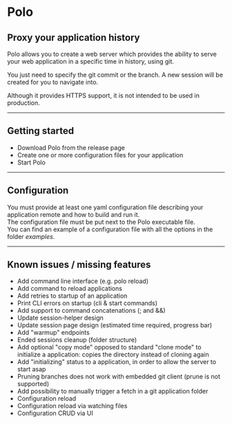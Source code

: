 # Polo

## Proxy your application history

Polo allows you to create a web server which provides the ability to serve your web application in a specific time in history, using git.  

You just need to specify the git commit or the branch. A new session will be created for you to navigate into.

Although it provides HTTPS support, it is not intended to be used in production.  

***

## Getting started

- Download Polo from the release page
- Create one or more configuration files for your application
- Start Polo

***

## Configuration

You must provide at least one yaml configuration file describing your application remote and how to build and run it.  
The configuration file must be put next to the Polo executable file.  
You can find an example of a configuration file with all the options in the folder *examples*.  

***

## Known issues / missing features

- Add command line interface (e.g. polo reload)
- Add command to reload applications
- Add retries to startup of an application
- Print CLI errors on startup (cli & start commands)
- Add support to command concatenations (; and &&)
- Update session-helper design
- Update session page design (estimated time required, progress bar)
- Add "warmup" endpoints
- Ended sessions cleanup (folder structure)
- Add optional "copy mode" opposed to standard "clone mode" to initialize a application: copies the directory instead of cloning again
- Add "initializing" status to a application, in order to allow the server to start asap
- Pruning branches does not work with embedded git client (prune is not supported)
- Add possibility to manually trigger a fetch in a git application folder
- Configuration reload
- Configuration reload via watching files
- Configuration CRUD via UI
